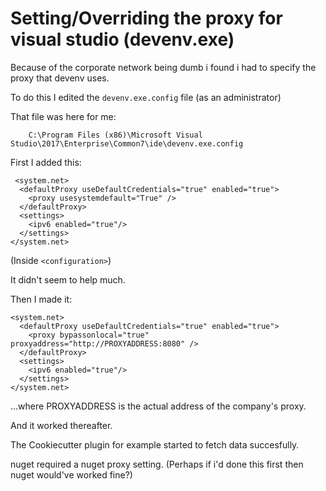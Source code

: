 ﻿# Setting/Overriding the proxy for visual studio (devenv.exe)

Because of the corporate network being dumb i found i had to specify the proxy that devenv uses.

To do this I edited the `devenv.exe.config` file (as an administrator)

That file was here for me:

		C:\Program Files (x86)\Microsoft Visual Studio\2017\Enterprise\Common7\ide\devenv.exe.config

First I added this:

     <system.net>
      <defaultProxy useDefaultCredentials="true" enabled="true">
        <proxy usesystemdefault="True" />
      </defaultProxy>
      <settings>
        <ipv6 enabled="true"/>
      </settings>
    </system.net>

(Inside `<configuration>`)

It didn't seem to help much.

Then I made it:

    <system.net>
      <defaultProxy useDefaultCredentials="true" enabled="true">
        <proxy bypassonlocal="true" proxyaddress="http://PROXYADDRESS:8080" />
      </defaultProxy>
      <settings>
        <ipv6 enabled="true"/>
      </settings>
    </system.net>

...where PROXYADDRESS is the actual address of the company's proxy.

And it worked thereafter.

The Cookiecutter plugin for example started to fetch data succesfully.

nuget required a nuget proxy setting. (Perhaps if i'd done this first then nuget would've worked fine?)